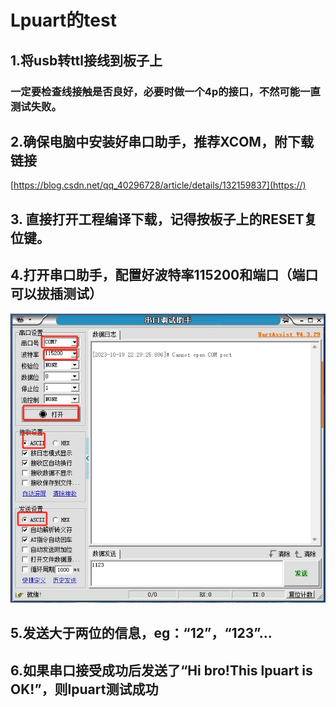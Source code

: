 # Lpuart的test

## 1.将usb转ttl接线到板子上

### 一定要检查线接触是否良好，必要时做一个4p的接口，不然可能一直测试失败。

## 2.确保电脑中安装好串口助手，推荐XCOM，附下载链接

[https://blog.csdn.net/qq_40296728/article/details/132159837](https://)

## 3. 直接打开工程编译下载，记得按板子上的RESET复位键。

## 4.打开串口助手，配置好波特率115200和端口（端口可以拔插测试）

![1.png](777906dfdf7c3dca8c3ada4973380c40.png)

## 5.发送大于两位的信息，eg：“12”，“123”...

## 6.如果串口接受成功后发送了“Hi bro!This lpuart is OK!”，则lpuart测试成功